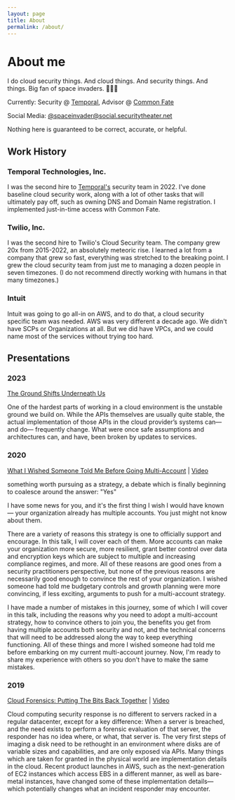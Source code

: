 ```yaml
---
layout: page
title: About
permalink: /about/
---
```


# About me

I do cloud security things. And cloud things. And security things. And things. Big fan of space invaders. 👾👾👾 

Currently: Security @ [Temporal](https://temporal.io), Advisor @ [Common Fate](https://www.commonfate.io)

Social Media: [@spaceinvader@social.securitytheater.net](https://social.securitytheater.net/@spaceinvader)

Nothing here is guaranteed to be correct, accurate, or helpful.

## Work History

### Temporal Technologies, Inc.

I was the second hire to [Temporal's](https://temporal.io) security team in 2022. I've done baseline cloud security work, along with a lot of other tasks that will ultimately pay off, such as owning DNS and Domain Name registration. I implemented just-in-time access with Common Fate.

### Twilio, Inc.

I was the second hire to Twilio's Cloud Security team. The company grew 20x from 2015-2022, an absolutely meteoric rise. I learned a lot from a company that grew so fast, everything was stretched to the breaking point. I grew the cloud security team from just me to managing a dozen people in seven timezones. (I do not recommend directly working with humans in that many timezones.)

### Intuit

Intuit was going to go all-in on AWS, and to do that, a cloud security specific team was needed. AWS was very different a decade ago. We didn't have SCPs or Organizations at all. But we did have VPCs, and we could name most of the services without trying too hard.

## Presentations

### 2023
[The Ground Shifts Underneath Us](https://fwdcloudsec.org/speakers.html#ground-shifts-underneath-us)

One of the hardest parts of working in a cloud environment is the unstable ground we build on. While the APIs themselves are usually quite stable, the actual implementation of those APIs in the cloud provider’s systems can— and do— frequently change. What were once safe assumptions and architectures can, and have, been broken by updates to services.

### 2020
[What I Wished Someone Told Me Before Going Multi-Account](https://fwdcloudsec.org/2020/speakers.html#what-i-wished-someone-told-me-before-going-mutli-account) | [Video](https://www.youtube.com/watch?v=_JGXdOyVugg&list=PLCPCP1pNWD7OBQvDY7vLCFhxWxok9DITl&index=2)

something worth pursuing as a strategy, a debate which is finally beginning to coalesce around the answer: "Yes"

I have some news for you, and it's the first thing I wish I would have known — your organization already has multiple accounts. You just might not know about them.

There are a variety of reasons this strategy is one to officially support and encourage. In this talk, I will cover each of them. More accounts can make your organization more secure, more resilient, grant better control over data and encryption keys which are subject to multiple and increasing compliance regimes, and more. All of these reasons are good ones from a security practitioners perspective, but none of the previous reasons are necessarily good enough to convince the rest of your organization. I wished someone had told me budgetary controls and growth planning were more convincing, if less exciting, arguments to push for a multi-account strategy.

I have made a number of mistakes in this journey, some of which I will cover in this talk, including the reasons why you need to adopt a multi-account strategy, how to convince others to join you, the benefits you get from having multiple accounts both security and not, and the technical concerns that will need to be addressed along the way to keep everything functioning. All of these things and more I wished someone had told me before embarking on my current multi-account journey. Now, I'm ready to share my experience with others so you don't have to make the same mistakes.

### 2019
[Cloud Forensics: Putting The Bits Back Together](https://static.sched.com/hosted_files/appseccalifornia2019/ab/Putting%20the%20Bits%20Back%20Together%20-%20OWASP%20AppSec%20CA%202019.pdf) | [Video](https://www.youtube.com/watch?v=nQHmiCFqrRE&list=PLpr-xdpM8wG-bXotGh7OcWk9Xrc1b4pIJ&index=10)

Cloud computing security response is no different to servers racked in a regular datacenter, except for a key difference: When a server is breached, and the need exists to perform a forensic evaluation of that server, the responder has no idea where, or what, that server is. The very first steps of imaging a disk need to be rethought in an environment where disks are of variable sizes and capabilities, and are only exposed via APIs. Many things which are taken for granted in the physical world are implementation details in the cloud. Recent product launches in AWS, such as the next-generation of EC2 instances which access EBS in a different manner, as well as bare-metal instances, have changed some of these implementation details— which potentially changes what an incident responder may encounter.

